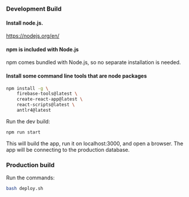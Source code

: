 ### Development Build

#### Install node.js.

https://nodejs.org/en/

#### npm is included with Node.js

npm comes bundled with Node.js, so no separate installation is needed.

#### Install some command line tools that are node packages

```bash
npm install -g \
	firebase-tools@latest \
	create-react-app@latest \
	react-scripts@latest \
	antlr4@latest
```

Run the dev build:

```bash
npm run start
```

This will build the app, run it on localhost:3000, and open a browser. The app will be connecting to the production database.

### Production build

Run the commands:

```bash
bash deploy.sh
```
